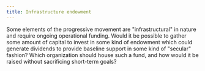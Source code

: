 ```yaml
---
title: Infrastructure endowment
---
```


Some elements of the progressive movement are "infrastructural" in nature and require ongoing operational funding. Would it be possible to gather some amount of capital to invest in some kind of endowment which could generate dividends to provide baseline support in some kind of "secular" fashion? Which organization should house such a fund, and how would it be raised without sacrificing short-term goals?